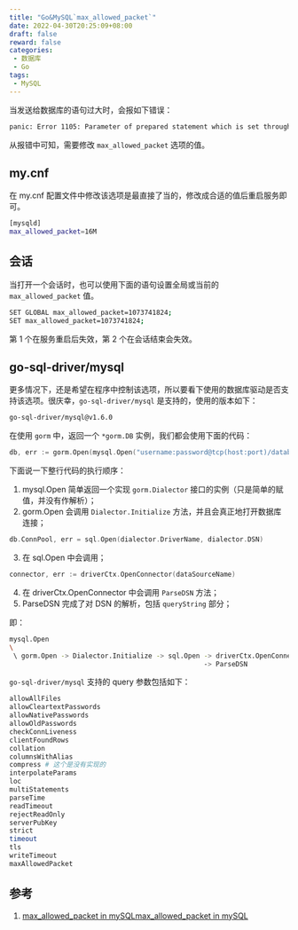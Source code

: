 ```yaml
---
title: "Go&MySQL`max_allowed_packet`"
date: 2022-04-30T20:25:09+08:00
draft: false
reward: false
categories:
 - 数据库
 - Go
tags:
 - MySQL
---
```


当发送给数据库的语句过大时，会报如下错误：

```bash
panic: Error 1105: Parameter of prepared statement which is set through mysql_send_long_data() is longer than 'max_allowed_packet' bytes
```

从报错中可知，需要修改 `max_allowed_packet` 选项的值。

<!--more-->

## my.cnf

在 my.cnf 配置文件中修改该选项是最直接了当的，修改成合适的值后重启服务即可。

```bash
[mysqld]
max_allowed_packet=16M
```

## 会话

当打开一个会话时，也可以使用下面的语句设置全局或当前的 `max_allowed_packet` 值。

```bash
SET GLOBAL max_allowed_packet=1073741824;
SET max_allowed_packet=1073741824;
```

第 1 个在服务重启后失效，第 2 个在会话结束会失效。

## go-sql-driver/mysql

更多情况下，还是希望在程序中控制该选项，所以要看下使用的数据库驱动是否支持该选项。很庆幸，`go-sql-driver/mysql` 是支持的，使用的版本如下：

```bash
go-sql-driver/mysql@v1.6.0
```

在使用 `gorm` 中，返回一个 `*gorm.DB` 实例，我们都会使用下面的代码：

```go
db, err := gorm.Open(mysql.Open("username:password@tcp(host:port)/database?queryString"), &gorm.Config{})
```

下面说一下整行代码的执行顺序：

1. mysql.Open 简单返回一个实现 `gorm.Dialector` 接口的实例（只是简单的赋值，并没有作解析）；
2. gorm.Open 会调用 `Dialector.Initialize` 方法，并且会真正地打开数据库连接；

```go
db.ConnPool, err = sql.Open(dialector.DriverName, dialector.DSN)
```

3. 在 sql.Open 中会调用；

```go
connector, err := driverCtx.OpenConnector(dataSourceName)
```

4. 在 driverCtx.OpenConnector 中会调用 `ParseDSN` 方法；
5. ParseDSN 完成了对 DSN 的解析，包括 `queryString` 部分；

即：

```bash
mysql.Open
\
 \ gorm.Open -> Dialector.Initialize -> sql.Open -> driverCtx.OpenConnector
                                                 -> ParseDSN
```

`go-sql-driver/mysql` 支持的 query 参数包括如下：

```bash
allowAllFiles
allowCleartextPasswords
allowNativePasswords
allowOldPasswords
checkConnLiveness
clientFoundRows
collation
columnsWithAlias
compress # 这个是没有实现的
interpolateParams
loc
multiStatements
parseTime
readTimeout
rejectReadOnly
serverPubKey
strict
timeout
tls
writeTimeout
maxAllowedPacket
```

## 参考

1. [max_allowed_packet in mySQLmax_allowed_packet in mySQL](https://dba.stackexchange.com/questions/45087/max-allowed-packet-in-mysql)